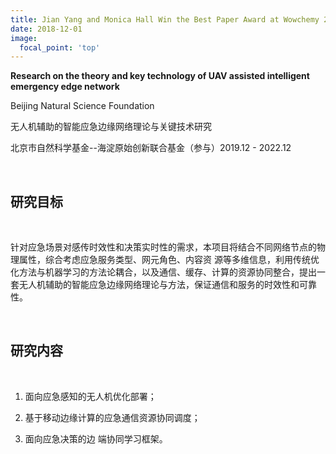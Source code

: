 ```yaml
---
title: Jian Yang and Monica Hall Win the Best Paper Award at Wowchemy 2020
date: 2018-12-01
image:
  focal_point: 'top'
---
```


**Research on the theory and key technology of UAV assisted intelligent emergency edge network**

Beijing Natural Science Foundation

无人机辅助的智能应急边缘网络理论与关键技术研究

北京市自然科学基金--海淀原始创新联合基金（参与）2019.12 - 2022.12

<!--more-->

<br/>

## 研究目标

<br/>

针对应急场景对感传时效性和决策实时性的需求，本项目将结合不同网络节点的物理属性，综合考虑应急服务类型、网元角色、内容资 源等多维信息，利用传统优化方法与机器学习的方法论耦合，以及通信、缓存、计算的资源协同整合，提出一套无人机辅助的智能应急边缘网络理论与方法，保证通信和服务的时效性和可靠性。

<br/>

## 研究内容

<br/>

1. 面向应急感知的无人机优化部署；

2. 基于移动边缘计算的应急通信资源协同调度；

3. 面向应急决策的边 端协同学习框架。
